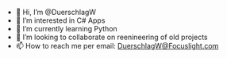 - 👋 Hi, I’m @DuerschlagW
- 👀 I’m interested in C# Apps
- 🌱 I’m currently learning Python
- 💞️ I’m looking to collaborate on reenineering of old projects
- 📫 How to reach me per email: DuerschlagW@Focuslight.com

<!---
DuerschlagW/DuerschlagW is a ✨ special ✨ repository because its `README.md` (this file) appears on your GitHub profile.
You can click the Preview link to take a look at your changes.
--->
